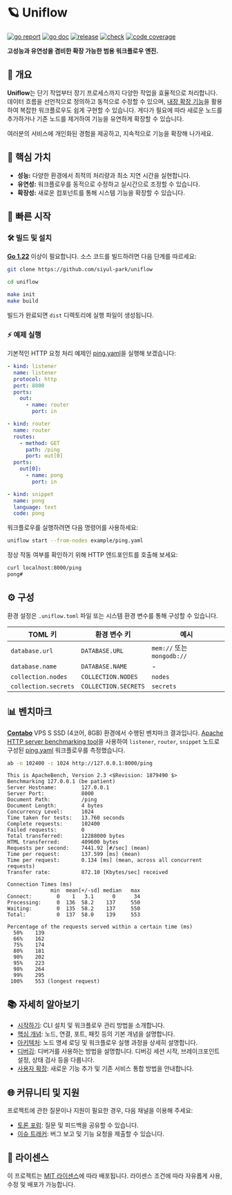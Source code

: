 # 🪐 Uniflow

[![go report][go_report_img]][go_report_url]
[![go doc][go_doc_img]][go_doc_url]
[![release][repo_releases_img]][repo_releases_url]
[![check][repo_check_img]][repo_check_url]
[![code coverage][go_code_coverage_img]][go_code_coverage_url]

**고성능과 유연성을 겸비한 확장 가능한 범용 워크플로우 엔진.**

## 📝 개요

**Uniflow**는 단기 작업부터 장기 프로세스까지 다양한 작업을 효율적으로 처리합니다. 데이터 흐름을 선언적으로 정의하고 동적으로 수정할 수 있으며, [내장 확장 기능](./ext/README_kr.md)을 활용하여 복잡한 워크플로우도 쉽게 구현할 수 있습니다. 게다가 필요에 따라 새로운 노드를 추가하거나 기존 노드를 제거하여 기능을 유연하게 확장할 수 있습니다.

여러분의 서비스에 개인화된 경험을 제공하고, 지속적으로 기능을 확장해 나가세요.

## 🎯 핵심 가치

- **성능:** 다양한 환경에서 최적의 처리량과 최소 지연 시간을 실현합니다.
- **유연성:** 워크플로우를 동적으로 수정하고 실시간으로 조정할 수 있습니다.
- **확장성:** 새로운 컴포넌트를 통해 시스템 기능을 확장할 수 있습니다.

## 🚀 빠른 시작

### 🛠️ 빌드 및 설치

**[Go 1.22](https://go.dev/doc/install)** 이상이 필요합니다. 소스 코드를 빌드하려면 다음 단계를 따르세요:

```sh
git clone https://github.com/siyul-park/uniflow

cd uniflow

make init
make build
```

빌드가 완료되면 `dist` 디렉토리에 실행 파일이 생성됩니다.

### ⚡ 예제 실행

기본적인 HTTP 요청 처리 예제인 [ping.yaml](./examples/ping.yaml)을 실행해 보겠습니다:

```yaml
- kind: listener
  name: listener
  protocol: http
  port: 8000
  ports:
    out:
      - name: router
        port: in

- kind: router
  name: router
  routes:
    - method: GET
      path: /ping
      port: out[0]
  ports:
    out[0]:
      - name: pong
        port: in

- kind: snippet
  name: pong
  language: text
  code: pong
```

워크플로우를 실행하려면 다음 명령어를 사용하세요:

```sh
uniflow start --from-nodes example/ping.yaml
```

정상 작동 여부를 확인하기 위해 HTTP 엔드포인트를 호출해 보세요:

```sh
curl localhost:8000/ping
pong#
```

## ⚙️ 구성

환경 설정은 `.uniflow.toml` 파일 또는 시스템 환경 변수를 통해 구성할 수 있습니다.

| TOML 키              | 환경 변수 키            | 예시                       |
|----------------------|--------------------------|---------------------------|
| `database.url`       | `DATABASE.URL`           | `mem://` 또는 `mongodb://` |
| `database.name`      | `DATABASE.NAME`          | -                         |
| `collection.nodes`   | `COLLECTION.NODES`       | `nodes`                   |
| `collection.secrets` | `COLLECTION.SECRETS`     | `secrets`                 |

## 📊 벤치마크

**[Contabo](https://contabo.com/)** VPS S SSD (4코어, 8GB) 환경에서 수행된 벤치마크 결과입니다. [Apache HTTP server benchmarking tool](https://httpd.apache.org/docs/2.4/programs/ab.html)을 사용하여 `listener`, `router`, `snippet` 노드로 구성된 [ping.yaml](./examples/ping.yaml) 워크플로우를 측정했습니다.

```sh
ab -n 102400 -c 1024 http://127.0.0.1:8000/ping
```

```
This is ApacheBench, Version 2.3 <$Revision: 1879490 $>
Benchmarking 127.0.0.1 (be patient)
Server Hostname:        127.0.0.1
Server Port:            8000
Document Path:          /ping
Document Length:        4 bytes
Concurrency Level:      1024
Time taken for tests:   13.760 seconds
Complete requests:      102400
Failed requests:        0
Total transferred:      12288000 bytes
HTML transferred:       409600 bytes
Requests per second:    7441.92 [#/sec] (mean)
Time per request:       137.599 [ms] (mean)
Time per request:       0.134 [ms] (mean, across all concurrent requests)
Transfer rate:          872.10 [Kbytes/sec] received

Connection Times (ms)
              min  mean[+/-sd] median   max
Connect:        0    1   3.1      0      34
Processing:     0  136  58.2    137     550
Waiting:        0  135  58.2    137     550
Total:          0  137  58.0    139     553

Percentage of the requests served within a certain time (ms)
  50%    139
  66%    162
  75%    174
  80%    181
  90%    202
  95%    223
  98%    264
  99%    295
 100%    553 (longest request)
```

## 📚 자세히 알아보기

- [시작하기](./docs/getting_started_kr.md): CLI 설치 및 워크플로우 관리 방법을 소개합니다.
- [핵심 개념](./docs/key_concepts_kr.md): 노드, 연결, 포트, 패킷 등의 기본 개념을 설명합니다.
- [아키텍처](./docs/architecture_kr.md): 노드 명세 로딩 및 워크플로우 실행 과정을 상세히 설명합니다.
- [디버깅](./docs/debugging_kr.md): 디버거를 사용하는 방법을 설명합니다. 디버깅 세션 시작, 브레이크포인트 설정, 상태 검사 등을 다룹니다.
- [사용자 확장](./docs/user_extensions_kr.md): 새로운 기능 추가 및 기존 서비스 통합 방법을 안내합니다.

## 🌐 커뮤니티 및 지원

프로젝트에 관한 질문이나 지원이 필요한 경우, 다음 채널을 이용해 주세요:

- [토론 포럼](https://github.com/siyul-park/uniflow/discussions): 질문 및 피드백을 공유할 수 있습니다.
- [이슈 트래커](https://github.com/siyul-park/uniflow/issues): 버그 보고 및 기능 요청을 제출할 수 있습니다.

## 📜 라이센스

이 프로젝트는 [MIT 라이센스](./LICENSE)에 따라 배포됩니다. 라이센스 조건에 따라 자유롭게 사용, 수정 및 배포가 가능합니다.

<!-- Go -->

[go_download_url]: https://golang.org/dl/
[go_version_img]: https://img.shields.io/badge/Go-1.21+-00ADD8?style=for-the-badge&logo=go
[go_code_coverage_img]: https://codecov.io/gh/siyul-park/uniflow/graph/badge.svg?token=quEl9AbBcW
[go_code_coverage_url]: https://codecov.io/gh/siyul-park/uniflow
[go_report_img]: https://goreportcard.com/badge/github.com/siyul-park/uniflow
[go_report_url]: https://goreportcard.com/report/github.com/siyul-park/uniflow
[go_doc_img]: https://godoc.org/github.com/siyul-park/uniflow?status.svg
[go_doc_url]: https://godoc.org/github.com/siyul-park/uniflow

<!-- Repository -->

[repo_url]: https://github.com/siyul-park/uniflow
[repo_issues_url]: https://github.com/siyul-park/uniflow/issues
[repo_pull_request_url]: https://github.com/siyul-park/uniflow/pulls
[repo_discussions_url]: https://github.com/siyul-park/uniflow/discussions
[repo_releases_img]: https://img.shields.io/github/release/siyul-park/uniflow.svg
[repo_releases_url]: https://github.com/siyul-park/uniflow/releases
[repo_wiki_url]: https://github.com/siyul-park/uniflow/wiki
[repo_wiki_img]: https://img.shields.io/badge/docs-wiki_page-blue?style=for-the-badge&logo=none
[repo_wiki_faq_url]: https://github.com/siyul-park/uniflow/wiki/FAQ
[repo_check_img]: https://github.com/siyul-park/uniflow/actions/workflows/check.yml/badge.svg
[repo_check_url]: https://github.com/siyul-park/uniflow/actions/workflows/check.yml
```
